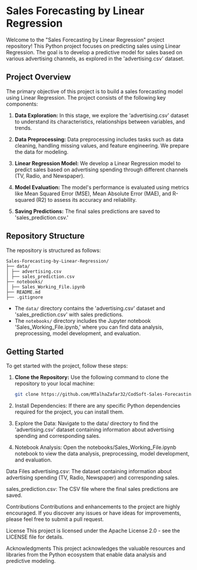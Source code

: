 # Sales Forecasting by Linear Regression

Welcome to the "Sales Forecasting by Linear Regression" project repository! This Python project focuses on predicting sales using Linear Regression. The goal is to develop a predictive model for sales based on various advertising channels, as explored in the 'advertising.csv' dataset.

## Project Overview

The primary objective of this project is to build a sales forecasting model using Linear Regression. The project consists of the following key components:

1. **Data Exploration:** In this stage, we explore the 'advertising.csv' dataset to understand its characteristics, relationships between variables, and trends.

2. **Data Preprocessing:** Data preprocessing includes tasks such as data cleaning, handling missing values, and feature engineering. We prepare the data for modeling.

3. **Linear Regression Model:** We develop a Linear Regression model to predict sales based on advertising spending through different channels (TV, Radio, and Newspaper).

4. **Model Evaluation:** The model's performance is evaluated using metrics like Mean Squared Error (MSE), Mean Absolute Error (MAE), and R-squared (R2) to assess its accuracy and reliability.

5. **Saving Predictions:** The final sales predictions are saved to 'sales_prediction.csv.'

## Repository Structure

The repository is structured as follows:

```
Sales-Forecasting-by-Linear-Regression/
├── data/
│ ├── advertising.csv
│ ├── sales_prediction.csv
├── notebooks/
│ ├── Sales_Working_File.ipynb
├── README.md
├── .gitignore
```

- The `data/` directory contains the 'advertising.csv' dataset and 'sales_prediction.csv' with sales predictions.
- The `notebooks/` directory includes the Jupyter notebook 'Sales_Working_File.ipynb,' where you can find data analysis, preprocessing, model development, and evaluation.

## Getting Started

To get started with the project, follow these steps:

1. **Clone the Repository:** Use the following command to clone the repository to your local machine:

   ```sh
   git clone https://github.com/MTalhaZafar32/CodSoft-Sales-Forecasting-by-Linear-Regression.git
2. Install Dependencies: If there are any specific Python dependencies required for the project, you can install them.

3. Explore the Data: Navigate to the data/ directory to find the 'advertising.csv' dataset containing information about advertising spending and corresponding sales.

4. Notebook Analysis: Open the notebooks/Sales_Working_File.ipynb notebook to view the data analysis, preprocessing, model development, and evaluation.


Data Files
advertising.csv: The dataset containing information about advertising spending (TV, Radio, Newspaper) and corresponding sales.

sales_prediction.csv: The CSV file where the final sales predictions are saved.

Contributions
Contributions and enhancements to the project are highly encouraged. If you discover any issues or have ideas for improvements, please feel free to submit a pull request.

License
This project is licensed under the Apache License 2.0 - see the LICENSE file for details.

Acknowledgments
This project acknowledges the valuable resources and libraries from the Python ecosystem that enable data analysis and predictive modeling.

